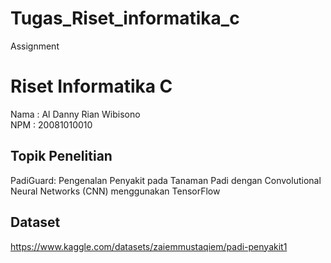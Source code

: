 # Tugas_Riset_informatika_c
Assignment
# Riset Informatika C
Nama : Al Danny Rian Wibisono
<br>
NPM  : 20081010010

## Topik Penelitian
PadiGuard: Pengenalan Penyakit pada Tanaman Padi dengan Convolutional Neural Networks (CNN) menggunakan TensorFlow

## Dataset
https://www.kaggle.com/datasets/zaiemmustaqiem/padi-penyakit1





